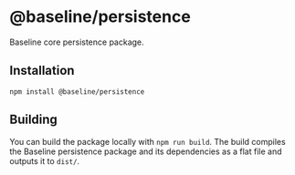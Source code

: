 # @baseline/persistence

Baseline core persistence package.

## Installation

`npm install @baseline/persistence`

## Building

You can build the package locally with `npm run build`. The build compiles the Baseline persistence package and its dependencies as a flat file and outputs it to `dist/`.
